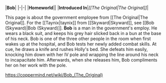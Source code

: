 |**Bob**|
|-|-|
|**Homeworld**||
|**Introduced In**|*[[The Original\|The Original]]*|

This page is about the government employee from [[The Original\|The Original]]. For the [[Taynix\|taynix]] from [[Skyward\|Skyward]], see [[Bob (Skyward)\|Bob (Skyward)]].
**Bob** is a man in the government's employ. He wears a black suit, and keeps his grey hair slicked back in a bun at the base of his neck.
Bob is one of the three other people in the room when  first wakes up at the hospital, and Bob tests her newly added combat skills. At  cue, he draws a knife and rushes Holly's bed. She defeats him easily, knocking him down with her IV pole and wrapping the line around his neck to incapacitate him. Afterwards, when she releases him, Bob compliments her on her work with the pole.



https://coppermind.net/wiki/Bob_(The_Original)